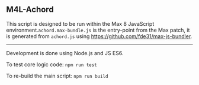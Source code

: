 ## M4L-Achord

This script is designed to be run within the Max 8 JavaScript environment.`achord.max-bundle.js` is the entry-point from the Max patch, it is generated from `achord.js` using https://github.com/fde31/max-js-bundler.

---
Development is done using Node.js and JS ES6. 

To test core logic code: `npm run test`

To re-build the main script: `npm run build`
